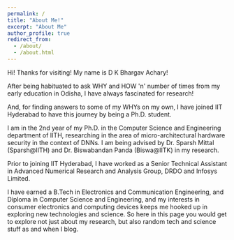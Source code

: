 ```yaml
---
permalink: /
title: "About Me!"
excerpt: "About Me"
author_profile: true
redirect_from: 
  - /about/
  - /about.html
---
```


Hi! Thanks for visiting! My name is D K Bhargav Achary!

After being habituated to ask WHY and HOW 'n' number of times from my early education in Odisha, I have always fascinated for research!

And, for finding answers to some of my WHYs on my own, I have joined IIT Hyderabad to have this journey by being a Ph.D. student.

I am in the 2nd year of my Ph.D. in the Computer Science and Engineering department of IITH, researching in the area of micro-architectural hardware security in the context of DNNs. I am being advised by Dr. Sparsh Mittal (Sparsh@IITH) and Dr. Biswabandan Panda (Biswa@IITK) in my research.

Prior to joining IIT Hyderabad, I have worked as a Senior Technical Assistant in Advanced Numerical Research and Analysis Group, DRDO and Infosys Limited.

I have earned a B.Tech in Electronics and Communication Engineering, and Diploma in Computer Science and Engineering, and my interests in consumer electronics and computing devices keeps me hooked up in exploring new technologies and science. So here in this page you would get to explore not just about my research, but also random tech and science stuff as and when I blog.
